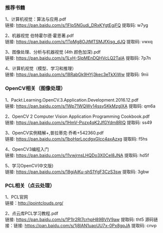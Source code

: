 ### 推荐书籍
1、计算机视觉：算法与应用.pdf  
链接: https://pan.baidu.com/s/1FIp5NGudi_DRxKYgtEgjFQ 提取码: w7yg

2、机器视觉  伯特霍尔德·霍恩著.pdf  
链接: https://pan.baidu.com/s/1TpMg8OJtMTSMJfXisg_dJQ 提取码: vwxq

3、图像处理、分析与机器视觉 (4th 颜色加深).pdf  
链接: https://pan.baidu.com/s/1LyH-SIpMEnDQHVcLQ2TaIA 提取码: 7p7n

4、计算机视觉（模型、学习和推理）  
链接: https://pan.baidu.com/s/18RabGk9HYj3kec3eTkXiWw 提取码: 9nii

### OpenCV相关（图像处理）
1、Packt.Learning.OpenCV.3.Application.Development.2016.12.pdf  
链接: https://pan.baidu.com/s/1Wp71WQWv14ssy5KkMzgIXA 提取码: qm6a

2、OpenCV 2 Computer Vision Application Programming Cookbook.pdf  
链接: https://pan.baidu.com/s/1HmV-Pozx4qK2JfGYdm8RIQ 提取码: ss49

3、OpenCV实例精解+,普拉蒂克·乔希+542360.pdf   
链接: https://pan.baidu.com/s/1boHqrLocdgxGIcc4axAzxg 提取码: f5hs

4、OpenCV3编程入门  
链接: https://pan.baidu.com/s/11vwjrnsLHQDo3X0Cel8JNA 提取码: hd5f

5、学习OpenCV(中文版)  
链接: https://pan.baidu.com/s/18giAiKu-shS1YgF3CzS3sw 提取码: 3gbw

### PCL相关（点云处理）
1、PCL官网  
链接：http://pointclouds.org/

2、点云库PCL学习教程.pdf  
链接: https://pan.baidu.com/s/1P1Ir2Rl7crhpH89BVIV9aw 提取码: tht5
源码链接：链接: https://pan.baidu.com/s/1j8lAN1uaoUU7x-0Px8gpJA 提取码: cnvp
